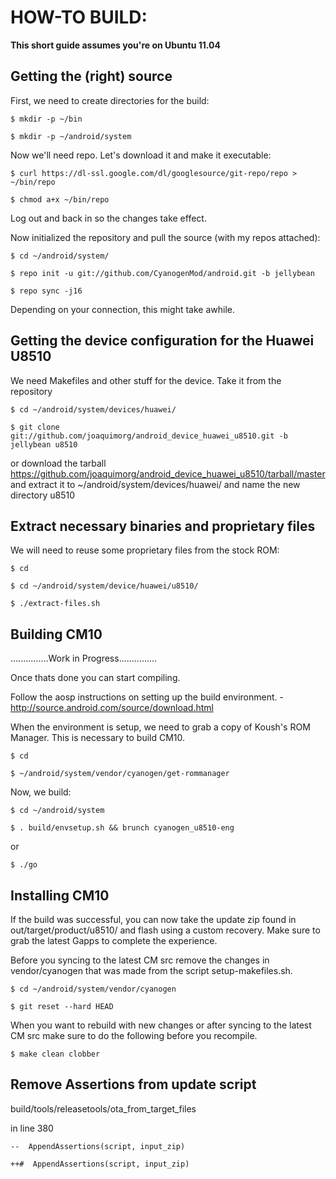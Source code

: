 HOW-TO BUILD:
=============

**This short guide assumes you're on Ubuntu 11.04**

Getting the (right) source
--------------------------

First, we need to create directories for the build:

    $ mkdir -p ~/bin

    $ mkdir -p ~/android/system

Now we'll need repo. Let's download it and make it executable:

    $ curl https://dl-ssl.google.com/dl/googlesource/git-repo/repo > ~/bin/repo
    
    $ chmod a+x ~/bin/repo

Log out and back in so the changes take effect.

Now initialized the repository and pull the source (with my repos attached):

    $ cd ~/android/system/
    
    $ repo init -u git://github.com/CyanogenMod/android.git -b jellybean
    
    $ repo sync -j16

Depending on your connection, this might take awhile.

Getting the device configuration for the Huawei U8510
-----------------------------------------------------

We need Makefiles and other stuff for the device. Take it from the repository

    $ cd ~/android/system/devices/huawei/

    $ git clone git://github.com/joaquimorg/android_device_huawei_u8510.git -b jellybean u8510

or download the tarball https://github.com/joaquimorg/android_device_huawei_u8510/tarball/master and extract it to ~/android/system/devices/huawei/ and name the new directory u8510

Extract necessary binaries and proprietary files
------------------------------------------------

We will need to reuse some proprietary files from the stock ROM:

    $ cd
    
    $ cd ~/android/system/device/huawei/u8510/
    
    $ ./extract-files.sh

Building CM10
-------------

...............Work in Progress...............

Once thats done you can start compiling.

Follow the aosp instructions on setting up the build environment. - http://source.android.com/source/download.html

When the environment is setup, we need to grab a copy of Koush's ROM Manager. This is necessary to build CM10.

    $ cd
    
    $ ~/android/system/vendor/cyanogen/get-rommanager

Now, we build:

    $ cd ~/android/system
    
    $ . build/envsetup.sh && brunch cyanogen_u8510-eng

or

    $ ./go


Installing CM10
---------------
If the build was successful, you can now take the update zip found in out/target/product/u8510/ and flash using a custom recovery. Make sure to grab the latest Gapps to complete the experience.

Before you syncing to the latest CM src remove the changes in vendor/cyanogen that was made from the script setup-makefiles.sh.

    $ cd ~/android/system/vendor/cyanogen

    $ git reset --hard HEAD

When you want to rebuild with new changes or after syncing to the latest CM src make sure to do the following before you recompile.

    $ make clean clobber


Remove Assertions from update script
------------------------------------
build/tools/releasetools/ota_from_target_files

in line 380

    --  AppendAssertions(script, input_zip)

    ++#  AppendAssertions(script, input_zip)

